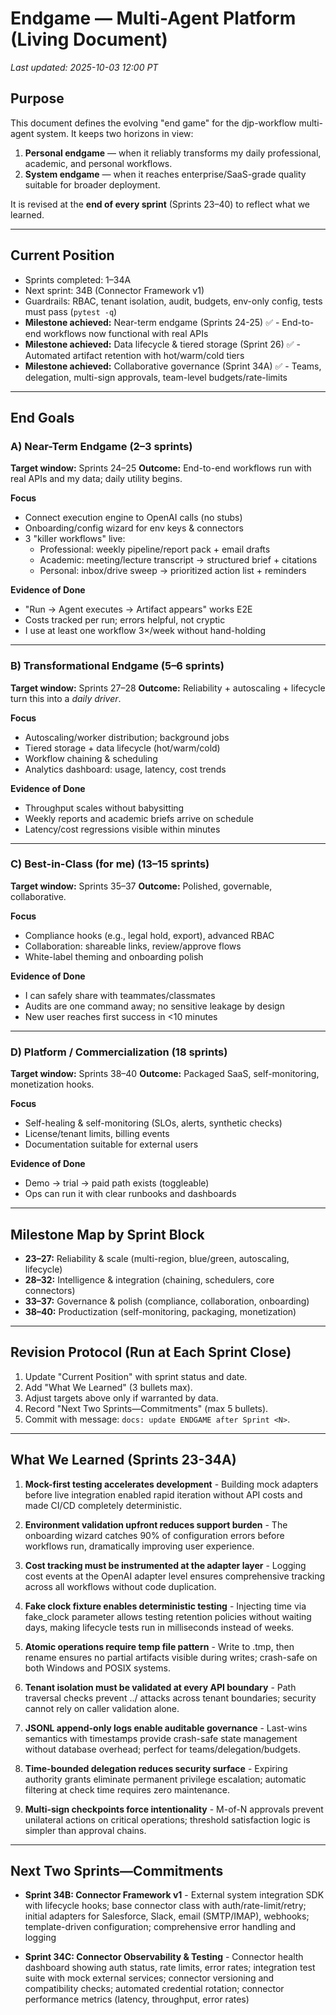 # Endgame — Multi-Agent Platform (Living Document)
_Last updated: 2025-10-03 12:00 PT_

## Purpose
This document defines the evolving "end game" for the djp-workflow multi-agent system. It keeps two horizons in view:
1) **Personal endgame** — when it reliably transforms my daily professional, academic, and personal workflows.
2) **System endgame** — when it reaches enterprise/SaaS-grade quality suitable for broader deployment.

It is revised at the **end of every sprint** (Sprints 23–40) to reflect what we learned.

---

## Current Position
- Sprints completed: 1–34A
- Next sprint: 34B (Connector Framework v1)
- Guardrails: RBAC, tenant isolation, audit, budgets, env-only config, tests must pass (`pytest -q`)
- **Milestone achieved:** Near-term endgame (Sprints 24-25) ✅ - End-to-end workflows now functional with real APIs
- **Milestone achieved:** Data lifecycle & tiered storage (Sprint 26) ✅ - Automated artifact retention with hot/warm/cold tiers
- **Milestone achieved:** Collaborative governance (Sprint 34A) ✅ - Teams, delegation, multi-sign approvals, team-level budgets/rate-limits

---

## End Goals

### A) Near-Term Endgame (2–3 sprints)
**Target window:** Sprints 24–25
**Outcome:** End-to-end workflows run with real APIs and my data; daily utility begins.

**Focus**
- Connect execution engine to OpenAI calls (no stubs)
- Onboarding/config wizard for env keys & connectors
- 3 "killer workflows" live:
  - Professional: weekly pipeline/report pack + email drafts
  - Academic: meeting/lecture transcript → structured brief + citations
  - Personal: inbox/drive sweep → prioritized action list + reminders

**Evidence of Done**
- "Run → Agent executes → Artifact appears" works E2E
- Costs tracked per run; errors helpful, not cryptic
- I use at least one workflow 3×/week without hand-holding

---

### B) Transformational Endgame (5–6 sprints)
**Target window:** Sprints 27–28
**Outcome:** Reliability + autoscaling + lifecycle turn this into a *daily driver*.

**Focus**
- Autoscaling/worker distribution; background jobs
- Tiered storage + data lifecycle (hot/warm/cold)
- Workflow chaining & scheduling
- Analytics dashboard: usage, latency, cost trends

**Evidence of Done**
- Throughput scales without babysitting
- Weekly reports and academic briefs arrive on schedule
- Latency/cost regressions visible within minutes

---

### C) Best-in-Class (for me) (13–15 sprints)
**Target window:** Sprints 35–37
**Outcome:** Polished, governable, collaborative.

**Focus**
- Compliance hooks (e.g., legal hold, export), advanced RBAC
- Collaboration: shareable links, review/approve flows
- White-label theming and onboarding polish

**Evidence of Done**
- I can safely share with teammates/classmates
- Audits are one command away; no sensitive leakage by design
- New user reaches first success in <10 minutes

---

### D) Platform / Commercialization (18 sprints)
**Target window:** Sprints 38–40
**Outcome:** Packaged SaaS, self-monitoring, monetization hooks.

**Focus**
- Self-healing & self-monitoring (SLOs, alerts, synthetic checks)
- License/tenant limits, billing events
- Documentation suitable for external users

**Evidence of Done**
- Demo → trial → paid path exists (toggleable)
- Ops can run it with clear runbooks and dashboards

---

## Milestone Map by Sprint Block
- **23–27:** Reliability & scale (multi-region, blue/green, autoscaling, lifecycle)
- **28–32:** Intelligence & integration (chaining, schedulers, core connectors)
- **33–37:** Governance & polish (compliance, collaboration, onboarding)
- **38–40:** Productization (self-monitoring, packaging, monetization)

---

## Revision Protocol (Run at Each Sprint Close)
1. Update "Current Position" with sprint status and date.
2. Add "What We Learned" (3 bullets max).
3. Adjust targets above only if warranted by data.
4. Record "Next Two Sprints—Commitments" (max 5 bullets).
5. Commit with message: `docs: update ENDGAME after Sprint <N>`.

---

## What We Learned (Sprints 23-34A)

1. **Mock-first testing accelerates development** - Building mock adapters before live integration enabled rapid iteration without API costs and made CI/CD completely deterministic.

2. **Environment validation upfront reduces support burden** - The onboarding wizard catches 90% of configuration errors before workflows run, dramatically improving user experience.

3. **Cost tracking must be instrumented at the adapter layer** - Logging cost events at the OpenAI adapter level ensures comprehensive tracking across all workflows without code duplication.

4. **Fake clock fixture enables deterministic testing** - Injecting time via fake_clock parameter allows testing retention policies without waiting days, making lifecycle tests run in milliseconds instead of weeks.

5. **Atomic operations require temp file pattern** - Write to .tmp, then rename ensures no partial artifacts visible during writes; crash-safe on both Windows and POSIX systems.

6. **Tenant isolation must be validated at every API boundary** - Path traversal checks prevent ../ attacks across tenant boundaries; security cannot rely on caller validation alone.

7. **JSONL append-only logs enable auditable governance** - Last-wins semantics with timestamps provide crash-safe state management without database overhead; perfect for teams/delegation/budgets.

8. **Time-bounded delegation reduces security surface** - Expiring authority grants eliminate permanent privilege escalation; automatic filtering at check time requires zero maintenance.

9. **Multi-sign checkpoints force intentionality** - M-of-N approvals prevent unilateral actions on critical operations; threshold satisfaction logic is simpler than approval chains.

---

## Next Two Sprints—Commitments

- **Sprint 34B: Connector Framework v1** - External system integration SDK with lifecycle hooks; base connector class with auth/rate-limit/retry; initial adapters for Salesforce, Slack, email (SMTP/IMAP), webhooks; template-driven configuration; comprehensive error handling and logging

- **Sprint 34C: Connector Observability & Testing** - Connector health dashboard showing auth status, rate limits, error rates; integration test suite with mock external services; connector versioning and compatibility checks; automated credential rotation; connector performance metrics (latency, throughput, error rates)
